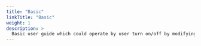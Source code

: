 ```yaml
---
title: "Basic"
linkTitle: "Basic"
weight: 1
description: >
  Basic user guide which could operate by user turn on/off by modifying boot.yaml.
---
```

